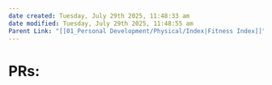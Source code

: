 ```yaml
---
date created: Tuesday, July 29th 2025, 11:48:33 am
date modified: Tuesday, July 29th 2025, 11:48:55 am
Parent Link: "[[01_Personal Development/Physical/Index|Fitness Index]]"
---
```


# PRs:


